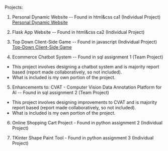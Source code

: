 Projects:
1. Personal Dynamic Website -- Found in html&css ca1 (Individual Project)
[Personal Dynamic Website](https://emonsur.github.io/webdeva1/)
  
2. Flask App Website -- Found in html&css ca2 (Individual Project)

3. Top Down Client-Side Game -- Found in javascript (Individual Project)
[Top-Down Client-Side Game](https://emonsur.github.io/webdeva2/)
4. Ecommerce Chatbot System -- Found in sql assignment 1 (Team Project)
- This project involves designing a chatbot system and is majority report based (report made collaboratively, so not included).
- What is included is my own portion of the project.

5. Enhancements to: CVAT - Computer Vision Data Annotation Platform for AI -- Found in sql assignment 2 (Team Project)
- This project involves designing improvements to CVAT and is majority report based (report made collaboratively, so not included).
- What is included is my own portion of the project.

6. Online Shopping Cart Project - Found in python assignment 2 (Individual Project)

7. TKinter Shape Paint Tool - Found in python assignment 3 (Individual Project)
